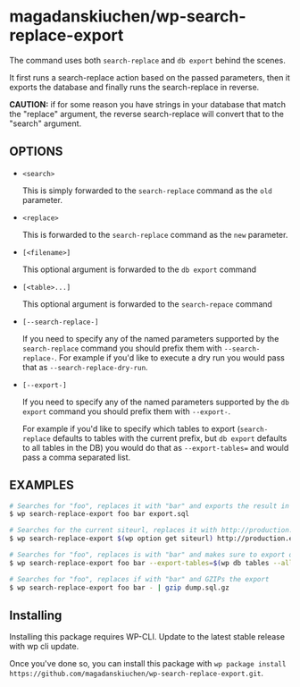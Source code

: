 magadanskiuchen/wp-search-replace-export
========================================

The command uses both `search-replace` and `db export` behind the scenes.

It first runs a search-replace action based on the passed parameters, then it exports the database and finally runs the search-replace in reverse.

**CAUTION:** if for some reason you have strings in your database that match the "replace" argument, the reverse search-replace will convert that to the "search" argument.

## OPTIONS

* `<search>`
	
	This is simply forwarded to the `search-replace` command as the `old` parameter.

* `<replace>`

	This is forwarded to the `search-replace` command as the `new` parameter.

* `[<filename>]`
	
	This optional argument is forwarded to the `db export` command

* `[<table>...]`
	
	This optional argument is forwarded to the `search-repace` command

* `[--search-replace-]`
	
	If you need to specify any of the named parameters supported by the `search-replace` command you should prefix them with `--search-replace-`. For example if you'd like to execute a dry run you would pass that as `--search-replace-dry-run`.

* `[--export-]`
	
	If you need to specify any of the named parameters supported by the `db export` command you should prefix them with `--export-`.
	
	For example if you'd like to specify which tables to export (`search-replace` defaults to tables with the current prefix, but `db export` defaults to all tables in the DB) you would do that as `--export-tables=` and would pass a comma separated list.

## EXAMPLES

```sh
# Searches for "foo", replaces it with "bar" and exports the result in the export.sql file
$ wp search-replace-export foo bar export.sql

# Searches for the current siteurl, replaces it with http://production.example.com/ and exports this in a file with automaticaly-generated name by the db export command
$ wp search-replace-export $(wp option get siteurl) http://production.example.com/

# Searches for "foo", replaces is with "bar" and makes sure to export only tables with the active prefix for the instance
$ wp search-replace-export foo bar --export-tables=$(wp db tables --all-tables-with-prefix=$(wp config get table_prefix) --format=csv)

# Searches for "foo", replaces if with "bar" and GZIPs the export
$ wp search-replace-export foo bar - | gzip dump.sql.gz
```

## Installing

Installing this package requires WP-CLI. Update to the latest stable release with wp cli update.

Once you've done so, you can install this package with `wp package install https://github.com/magadanskiuchen/wp-search-replace-export.git`.
